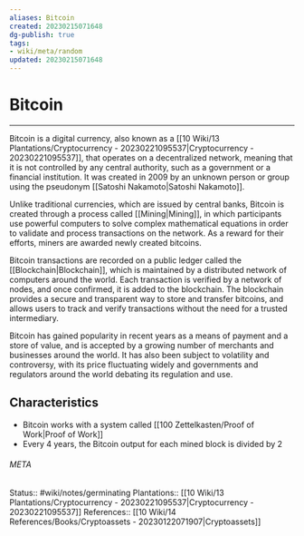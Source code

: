 ```yaml
---
aliases: Bitcoin
created: 20230215071648
dg-publish: true
tags:
- wiki/meta/random
updated: 20230215071648
---
```

# Bitcoin
---
Bitcoin is a digital currency, also known as a [[10 Wiki/13 Plantations/Cryptocurrency - 20230221095537\|Cryptocurrency - 20230221095537]], that operates on a decentralized network, meaning that it is not controlled by any central authority, such as a government or a financial institution. It was created in 2009 by an unknown person or group using the pseudonym [[Satoshi Nakamoto\|Satoshi Nakamoto]].

Unlike traditional currencies, which are issued by central banks, Bitcoin is created through a process called [[Mining\|Mining]], in which participants use powerful computers to solve complex mathematical equations in order to validate and process transactions on the network. As a reward for their efforts, miners are awarded newly created bitcoins.

Bitcoin transactions are recorded on a public ledger called the [[Blockchain\|Blockchain]], which is maintained by a distributed network of computers around the world. Each transaction is verified by a network of nodes, and once confirmed, it is added to the blockchain. The blockchain provides a secure and transparent way to store and transfer bitcoins, and allows users to track and verify transactions without the need for a trusted intermediary.

Bitcoin has gained popularity in recent years as a means of payment and a store of value, and is accepted by a growing number of merchants and businesses around the world. It has also been subject to volatility and controversy, with its price fluctuating widely and governments and regulators around the world debating its regulation and use.

## Characteristics
- Bitcoin works with a system called [[100 Zettelkasten/Proof of Work\|Proof of Work]]
- Every 4 years, the Bitcoin output for each mined block is divided by 2



###### META
Status:: #wiki/notes/germinating 
Plantations:: [[10 Wiki/13 Plantations/Cryptocurrency - 20230221095537\|Cryptocurrency - 20230221095537]]
References:: [[10 Wiki/14 References/Books/Cryptoassets - 20230122071907\|Cryptoassets]]
